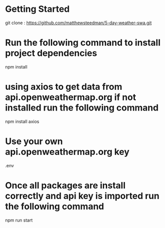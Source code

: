 # Getting Started

git clone : https://github.com/matthewsteedman/5-day-weather-swa.git

# Run the following command to install project dependencies

npm install

# using axios to get data from api.openweathermap.org if not installed run the following command

npm install axios

# Use your own api.openweathermap.org key

.env


# Once all packages are install correctly and api key is imported run the following command

npm run start
